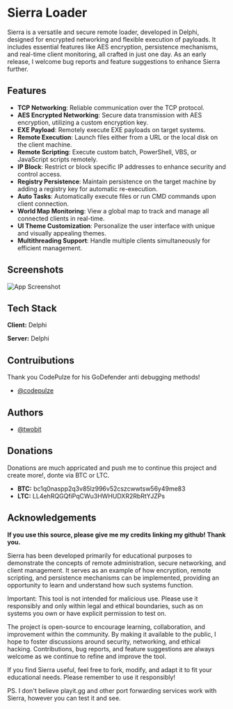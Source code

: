 # Sierra Loader

Sierra is a versatile and secure remote loader, developed in Delphi, designed for encrypted networking and flexible execution of payloads. It includes essential features like AES encryption, persistence mechanisms, and real-time client monitoring, all crafted in just one day. As an early release, I welcome bug reports and feature suggestions to enhance Sierra further.
## Features

- **TCP Networking**: Reliable communication over the TCP protocol.
- **AES Encrypted Networking**: Secure data transmission with AES encryption, utilizing a custom encryption key.
- **EXE Payload**: Remotely execute EXE payloads on target systems.
- **Remote Execution**: Launch files either from a URL or the local disk on the client machine.
- **Remote Scripting**: Execute custom batch, PowerShell, VBS, or JavaScript scripts remotely.
- **IP Block**: Restrict or block specific IP addresses to enhance security and control access.
- **Registry Persistence**: Maintain persistence on the target machine by adding a registry key for automatic re-execution.
- **Auto Tasks**: Automatically execute files or run CMD commands upon client connection.
- **World Map Monitoring**: View a global map to track and manage all connected clients in real-time.
- **UI Theme Customization**: Personalize the user interface with unique and visually appealing themes.
- **Multithreading Support**: Handle multiple clients simultaneously for efficient management.
## Screenshots

![App Screenshot](https://github-production-user-asset-6210df.s3.amazonaws.com/188244569/398010162-e85ef1ba-7149-4399-a486-b899983176b9.png?X-Amz-Algorithm=AWS4-HMAC-SHA256&X-Amz-Credential=AKIAVCODYLSA53PQK4ZA%2F20241222%2Fus-east-1%2Fs3%2Faws4_request&X-Amz-Date=20241222T224539Z&X-Amz-Expires=300&X-Amz-Signature=c04ef1328530332a8401c3f8a2c7878cfae708a2b1c79e7f2bce4e84338a7ead&X-Amz-SignedHeaders=host)


## Tech Stack

**Client:** Delphi

**Server:** Delphi


## Contruibutions

Thank you CodePulze for his GoDefender anti debugging methods!

- [@codepulze](https://www.github.com/evilbytecode)


## Authors

- [@twobit](https://www.github.com/officialtwobit)

## Donations

Donations are much appricated and push me to continue this project and create more!, donte via BTC or LTC. 
- **BTC:** bc1q0naspp2q3v85lz996v52cszcwwtsw56y49me83 
- **LTC:** LL4ehRQGQfiPqCWu3HWHUDXR2RbRtYJZPs

## Acknowledgements

**If you use this source, please give me my credits linking my github! Thank you.**

Sierra has been developed primarily for educational purposes to demonstrate the concepts of remote administration, secure networking, and client management. It serves as an example of how encryption, remote scripting, and persistence mechanisms can be implemented, providing an opportunity to learn and understand how such systems function.

Important: This tool is not intended for malicious use. Please use it responsibly and only within legal and ethical boundaries, such as on systems you own or have explicit permission to test on.

The project is open-source to encourage learning, collaboration, and improvement within the community. By making it available to the public, I hope to foster discussions around security, networking, and ethical hacking. Contributions, bug reports, and feature suggestions are always welcome as we continue to refine and improve the tool.

If you find Sierra useful, feel free to fork, modify, and adapt it to fit your educational needs. Please remember to use it responsibly!

PS.
I don't believe playit.gg and other port forwarding services work with Sierra, however you can test it and see.

